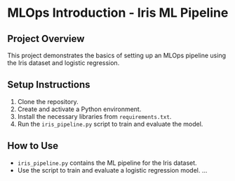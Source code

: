 # MLOps Introduction - Iris ML Pipeline

## Project Overview

This project demonstrates the basics of setting up an MLOps pipeline using the Iris dataset and logistic regression.

## Setup Instructions

1. Clone the repository.
2. Create and activate a Python environment.
3. Install the necessary libraries from `requirements.txt`.
4. Run the `iris_pipeline.py` script to train and evaluate the model.

## How to Use

- `iris_pipeline.py` contains the ML pipeline for the Iris dataset.
- Use the script to train and evaluate a logistic regression model.
  ...
